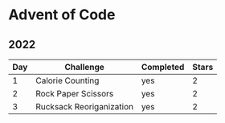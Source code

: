 # Advent of Code

## 2022

| Day | Challenge           | Completed | Stars |
| --- | ------------------- | --------- | ----- |
| 1   | Calorie Counting    | yes       | 2     |
| 2   | Rock Paper Scissors | yes       | 2     |
| 3   | Rucksack Reoriganization | yes       | 2     |
